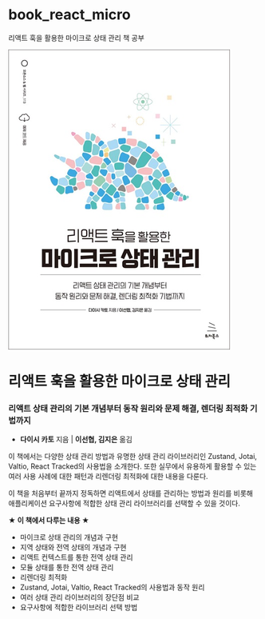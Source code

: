 # book_react_micro
리액트 훅을 활용한 마이크로 상태 관리 책 공부

![cover](./msmrh-main/cover.jpg)

# 리액트 훅을 활용한 마이크로 상태 관리
### 리액트 상태 관리의 기본 개념부터 동작 원리와 문제 해결, 렌더링 최적화 기법까지

- **다이시 카토** 지음 | **이선협, 김지은** 옮김

이 책에서는 다양한 상태 관리 방법과 유명한 상태 관리 라이브러리인 Zustand, Jotai, Valtio, React Tracked의 사용법을 소개한다. 또한 실무에서 유용하게 활용할 수 있는 여러 사용 사례에 대한 패턴과 리렌더링 최적화에 대한 내용을 다룬다.

이 책을 처음부터 끝까지 정독하면 리액트에서 상태를 관리하는 방법과 원리를 비롯해 애플리케이션 요구사항에 적합한 상태 관리 라이브러리를 선택할 수 있을 것이다.

**★ 이 책에서 다루는 내용 ★**

- 마이크로 상태 관리의 개념과 구현
- 지역 상태와 전역 상태의 개념과 구현
- 리액트 컨텍스트를 통한 전역 상태 관리
- 모듈 상태를 통한 전역 상태 관리
- 리렌더링 최적화
- Zustand, Jotai, Valtio, React Tracked의 사용법과 동작 원리
- 여러 상태 관리 라이브러리의 장단점 비교
- 요구사항에 적합한 라이브러리 선택 방법